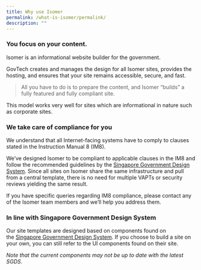 ```yaml
---
title: Why use Isomer
permalink: /what-is-isomer/permalink/
description: ""
---
```

### You focus on your content.

Isomer is an informational website builder for the government.

GovTech creates and manages the design for all Isomer sites, provides the hosting, and ensures that your site remains accessible, secure, and fast.

> All you have to do is to prepare the content, and Isomer “builds” a fully featured and fully compliant site.

This model works very well for sites which are informational in nature such as corporate sites.

### We take care of compliance for you

We understand that all Internet-facing systems have to comply to clauses stated in the Instruction Manual 8 (IM8).

We’ve designed Isomer to be compliant to applicable clauses in the IM8 and follow the recommended guidelines by the [Singapore Government Design System](https://designsystem.gov.sg/). Since all sites on Isomer share the same infrastructure and pull from a central template, there is no need for multiple VAPTs or security reviews yielding the same result.

If you have specific queries regarding IM8 compliance, please contact any of the Isomer team members and we’ll help you address them.

### In line with Singapore Government Design System

Our site templates are designed based on components found on the [Singapore Government Design System](https://designsystem.tech.gov.sg/). If you choose to build a site on your own, you can still refer to the UI components found on their site.

_Note that the current components may not be up to date with the latest SGDS._